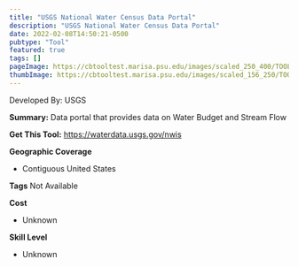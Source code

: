 ```yaml
---
title: "USGS National Water Census Data Portal"
description: "USGS National Water Census Data Portal"
date: 2022-02-08T14:50:21-0500
pubtype: "Tool"
featured: true
tags: []
pageImage: https://cbtooltest.marisa.psu.edu/images/scaled_250_400/TOOLID_55.0_ScreenCapture-1.png
thumbImage: https://cbtooltest.marisa.psu.edu/images/scaled_156_250/TOOLID_55.0_ScreenCapture-1.png
---
```

Developed By: USGS

**Summary:** Data portal that provides data on Water Budget and Stream Flow

__**Get This Tool:**__ https://waterdata.usgs.gov/nwis

__**Geographic Coverage**__
- Contiguous United States

__**Tags**__
Not Available

__**Cost**__
- Unknown

__**Skill Level**__
- Unknown

